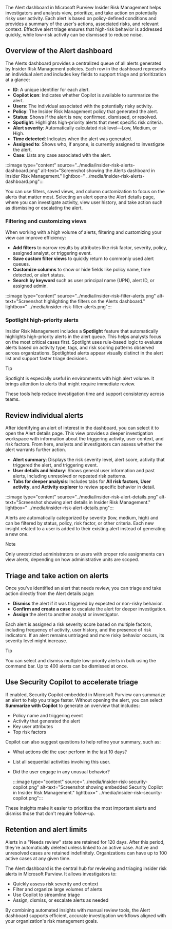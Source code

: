 The Alert dashboard in Microsoft Purview Insider Risk Management helps investigators and analysts view, prioritize, and take action on potentially risky user activity. Each alert is based on policy-defined conditions and provides a summary of the user's actions, associated risks, and relevant context. Effective alert triage ensures that high-risk behavior is addressed quickly, while low-risk activity can be dismissed to reduce noise.

## Overview of the Alert dashboard

The Alerts dashboard provides a centralized queue of all alerts generated by Insider Risk Management policies. Each row in the dashboard represents an individual alert and includes key fields to support triage and prioritization at a glance:

- **ID**: A unique identifier for each alert.
- **Copilot icon**: Indicates whether Copilot is available to summarize the alert.
- **Users**: The individual associated with the potentially risky activity.
- **Policy**: The Insider Risk Management policy that generated the alert.
- **Status**: Shows if the alert is new, confirmed, dismissed, or resolved.
- **Spotlight**: Highlights high-priority alerts that meet specific risk criteria.
- **Alert severity**: Automatically calculated risk level—Low, Medium, or High.
- **Time detected**: Indicates when the alert was generated.
- **Assigned to**: Shows who, if anyone, is currently assigned to investigate the alert.
- **Case**: Lists any case associated with the alert.

:::image type="content" source="../media/insider-risk-alerts-dashboard.png" alt-text="Screenshot showing the Alerts dashboard in Insider Risk Management." lightbox=" ../media/insider-risk-alerts-dashboard.png":::

You can use filters, saved views, and column customization to focus on the alerts that matter most. Selecting an alert opens the Alert details page, where you can investigate activity, view user history, and take action such as dismissing or escalating the alert.

### Filtering and customizing views

When working with a high volume of alerts, filtering and customizing your view can improve efficiency:

- **Add filters** to narrow results by attributes like risk factor, severity, policy, assigned analyst, or triggering event.
- **Save custom filter views** to quickly return to commonly used alert queues.
- **Customize columns** to show or hide fields like policy name, time detected, or alert status.
- **Search by keyword** such as user principal name (UPN), alert ID, or assigned admin.

:::image type="content" source="../media/insider-risk-filter-alerts.png" alt-text="Screenshot highlighting the filters on the Alerts dashboard." lightbox=" ../media/insider-risk-filter-alerts.png":::

### Spotlight high-priority alerts

Insider Risk Management includes a **Spotlight** feature that automatically highlights high-priority alerts in the alert queue. This helps analysts focus on the most critical cases first. Spotlight uses rule-based logic to evaluate alerts based on activity type, tags, and risk scoring patterns observed across organizations. Spotlighted alerts appear visually distinct in the alert list and support faster triage decisions.

> [!TIP]
> Spotlight is especially useful in environments with high alert volume. It brings attention to alerts that might require immediate review.

These tools help reduce investigation time and support consistency across teams.

## Review individual alerts

After identifying an alert of interest in the dashboard, you can select it to open the Alert details page. This view provides a deeper investigation workspace with information about the triggering activity, user context, and risk factors. From here, analysts and investigators can assess whether the alert warrants further action.

- **Alert summary**: Displays the risk severity level, alert score, activity that triggered the alert, and triggering event.
- **User details and history**: Shows general user information and past alerts, including unresolved or repeated risk patterns.
- **Tabs for deeper analysis**: Includes tabs for **All risk factors**, **User activity**, and **Activity explorer** to review specific behavior in detail.

:::image type="content" source="../media/insider-risk-alert-details.png" alt-text="Screenshot showing alert details in Insider Risk Management." lightbox=" ../media/insider-risk-alert-details.png":::

Alerts are automatically categorized by severity (low, medium, high) and can be filtered by status, policy, risk factor, or other criteria. Each new insight related to a user is added to their existing alert instead of generating a new one.

> [!NOTE]
> Only unrestricted administrators or users with proper role assignments can view alerts, depending on how administrative units are scoped.

## Triage and take action on alerts

Once you've identified an alert that needs review, you can triage and take action directly from the Alert details page:

- **Dismiss** the alert if it was triggered by expected or non-risky behavior.
- **Confirm and create a case** to escalate the alert for deeper investigation.
- **Assign** the alert to another analyst or investigator.

Each alert is assigned a risk severity score based on multiple factors, including frequency of activity, user history, and the presence of risk indicators. If an alert remains untriaged and more risky behavior occurs, its severity level might increase.

> [!TIP]
> You can select and dismiss multiple low-priority alerts in bulk using the command bar. Up to 400 alerts can be dismissed at once.

## Use Security Copilot to accelerate triage

If enabled, Security Copilot embedded in Microsoft Purview can summarize an alert to help you triage faster. Without opening the alert, you can select **Summarize with Copilot** to generate an overview that includes:

- Policy name and triggering event
- Activity that generated the alert
- Key user attributes
- Top risk factors

Copilot can also suggest questions to help refine your summary, such as:

- What actions did the user perform in the last 10 days?
- List all sequential activities involving this user.
- Did the user engage in any unusual behavior?

   :::image type="content" source="../media/insider-risk-security-copilot.png" alt-text="Screenshot showing embedded Security Copilot in Insider Risk Management." lightbox=" ../media/insider-risk-security-copilot.png":::

These insights make it easier to prioritize the most important alerts and dismiss those that don't require follow-up.

## Retention and alert limits

Alerts in a "Needs review" state are retained for 120 days. After this period, they're automatically deleted unless linked to an active case. Active and unresolved cases are retained indefinitely. Organizations can have up to 100 active cases at any given time.

The Alert dashboard is the central hub for reviewing and triaging insider risk alerts in Microsoft Purview. It allows investigators to:

- Quickly assess risk severity and context
- Filter and organize large volumes of alerts
- Use Copilot to streamline triage
- Assign, dismiss, or escalate alerts as needed

By combining automated insights with manual review tools, the Alert dashboard supports efficient, accurate investigation workflows aligned with your organization's risk management goals.
